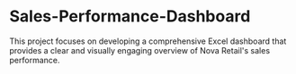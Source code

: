 # Sales-Performance-Dashboard
This project focuses on developing a comprehensive Excel dashboard that provides a clear and visually engaging overview of Nova Retail's sales performance.
